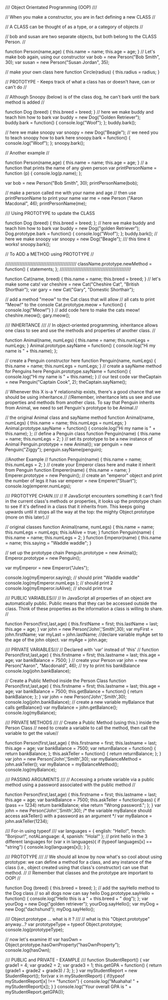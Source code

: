 /// Object Orientated Programming (OOP) ///

// When you make a constructor, you are in fact defining a new CLASS //

// A CLASS can be thought of as a type, or a category of objects //

// bob and susan are two separate objects, but both belong to the CLASS Person. //

function Person(name,age) {
  this.name = name;
  this.age = age;
}
// Let's make bob again, using our constructor
var bob = new Person("Bob Smith", 30);
var susan = new Person("Susan Jordan", 35);

// make your own class here
function Circle(radius) {
    this.radius = radius;
}

// PROTOTYPE - Keeps track of what a class has or doesn't have, can or can't do  //

// Although Snoopy (below) is of the class dog, he can't bark until the bark method is added //

function Dog (breed) {
  this.breed = breed;
}
// here we make buddy and teach him how to bark
var buddy = new Dog("Golden Retriever");
buddy.bark = function() {
  console.log("Woof");
};
buddy.bark();

// here we make snoopy
var snoopy = new Dog("Beagle");
// we need you to teach snoopy how to bark here
snoopy.bark = function() {
  console.log("Woof");
};
snoopy.bark();

// Another example //

function Person(name,age) {
  this.name = name;
  this.age = age;
}
// a function that prints the name of any given person
var printPersonName = function (p) {
  console.log(p.name);
};

var bob = new Person("Bob Smith", 30);
printPersonName(bob);

// make a person called me with your name and age
// then use printPersonName to print your name
var me = new Person ("Aaron Macdonal", 46);
printPersonName(me);

/// Using PROTOTYPE to update the CLASS

function Dog (breed) {
  this.breed = breed;
};
// here we make buddy and teach him how to bark
var buddy = new Dog("golden Retriever");
Dog.prototype.bark = function() {
  console.log("Woof");
};
buddy.bark();
// here we make snoopy
var snoopy = new Dog("Beagle");
/// this time it works!
snoopy.bark();

// To ADD a METHOD using PROTOTYPE //

/////////////////////////////////////////////
className.prototype.newMethod = function() {
  statements;
};
/////////////////////////////////////////////

function Cat(name, breed) {
    this.name = name;
    this.breed = breed;
}
// let's make some cats!
var cheshire = new Cat("Cheshire Cat", "British Shorthair");
var gary = new Cat("Gary", "Domestic Shorthair");

// add a method "meow" to the Cat class that will allow
// all cats to print "Meow!" to the console
Cat.prototype.meow = function() {
    console.log("Meow!")
}
// add code here to make the cats meow!
cheshire.meow();
gary.meow();

/// INHERITANCE ///
// In object-oriented programming, inheritance allows one class to see and use the methods and properties of another class. //

function Animal(name, numLegs) {
    this.name = name;
    this.numLegs = numLegs;
}
Animal.prototype.sayName = function() {
    console.log("Hi my name is " + this.name);
};

// create a Penguin constructor here
function Penguin(name, numLegs) {
    this.name = name;
    this.numLegs = numLegs;
}
// create a sayName method for Penguins here
Penguin.prototype.sayName = function() {
    console.log("Hi my name is " + this.name);
}
// our test code
var theCaptain = new Penguin("Captain Cook", 2);
theCaptain.sayName();

// Whenever this X is-a Y relationship exists, there's a good chance that we should be using inheritance.//
//Remember, inheritance lets us see and use properties and methods from another class. To say that Penguin inherits from Animal, we need to set Penguin's prototype to be Animal.//

// the original Animal class and sayName method
function Animal(name, numLegs) {
    this.name = name;
    this.numLegs = numLegs;
}
Animal.prototype.sayName = function() {
    console.log("Hi my name is " + this.name);
};
// define a Penguin class
function Penguin(name) {
    this.name = name;
    this.numLegs = 2;
}
// set its prototype to be a new instance of Animal
Penguin.prototype = new Animal();
var penguin = new Penguin("Ziggy");
penguin.sayName(penguin);

//Another Example //
function Penguin(name) {
    this.name = name;
    this.numLegs = 2;
}
// create your Emperor class here and make it inherit from Penguin
function Emperer(name) {
    this.name = name;
}
Emperer.prototype = new Penguin();
// create an "emperor" object and print the number of legs it has
var emperer = new Emperer("Stuart");
console.log(emperer.numLegs);

/// PROTOTYPE CHAIN ///
// If JavaScript encounters something it can't find in the current class's methods or properties, it looks up the prototype chain to see if it's defined in a class that it inherits from. This keeps going upwards until it stops all the way at the top: the mighty Object.prototype (more on this later).//

// original classes
function Animal(name, numLegs) {
    this.name = name;
    this.numLegs = numLegs;
    this.isAlive = true;
}
function Penguin(name) {
    this.name = name;
    this.numLegs = 2;
}
function Emperor(name) {
    this.name = name;
    this.saying = "Waddle waddle";
}

// set up the prototype chain
Penguin.prototype = new Animal();
Emperor.prototype = new Penguin();

var myEmperor = new Emperor("Jules");

console.log(myEmperor.saying); // should print "Waddle waddle"
console.log(myEmperor.numLegs  ); // should print 2
console.log(myEmperor.isAlive); // should print true

/// PUBLIC VARIABLES///
// In JavaScript all properties of an object are automatically public. Public means that they can be accessed outside the class. Think of these properties as the information a class is willing to share. //

function Person(first,last,age) {
   this.firstName = first;
   this.lastName = last;
   this.age = age;
}
var john = new Person('John','Smith',30);
var myFirst = john.firstName;
var myLast = john.lastName;
//declare variable myAge set to the age of the john object.
var myAge = john.age;

/// PRIVATE VARIABLES///
// Declared with 'var' instead of 'this' //
function Person(first,last,age) {
   this.firstname = first;
   this.lastname = last;
   this.age = age;
   var bankBalance = 7500;
}
// create your Person
var john = new Person("Aaron", "Macdonald", 46);
// try to print his bankBalance
console.log(john.bankBalance);


// Create a Public Method inside the Person Class
function Person(first,last,age) {
   this.firstname = first;
   this.lastname = last;
   this.age = age;
   var bankBalance = 7500;
   this.getBalance = function() {
    return bankBalance;
      };
}
var john = new Person('John','Smith',30);
console.log(john.bankBalance);
// create a new variable myBalance that calls getBalance()
var myBalance = john.getBalance();
console.log(myBalance);

/// PRIVATE METHODS ///
// Create a Public Method (using this.) inside the Person Class
// need to create a variable to call the method, then call the variable to get the value//

function Person(first,last,age) {
   this.firstname = first;
   this.lastname = last;
   this.age = age;
   var bankBalance = 7500;
   var returnBalance = function() {
      return bankBalance;
   };
   this.askTeller = function() {
       return returnBalance;
   };
}
var john = new Person('John','Smith',30);
var myBalanceMethod = john.askTeller();
var myBalance = myBalanceMethod();
console.log(myBalance);

/// PASSING ARGUMENTS ///
// Accessing a private variable via a public method using a password associated with the public method //

function Person(first,last,age) {
   this.firstname = first;
   this.lastname = last;
   this.age = age;
   var bankBalance = 7500;
   this.askTeller = function(pass) {
     if (pass == 1234) return bankBalance;
     else return "Wrong password.";
   };
}
var john = new Person('John','Smith',30);
/* the variable myBalance should access askTeller()
   with a password as an argument  */
var myBalance = john.askTeller(1234);

/// For-in using typeof ///
var languages = {
    english: "Hello!",
    french: "Bonjour!",
    notALanguage: 4,
    spanish: "Hola!"
};
// print hello in the 3 different languages
for (var x in languages){
    if (typeof languages[x] == "string") {
        console.log(languages[x]);
    }
};

/// PROTOTYPE ///
// We should all know by now what's so cool about using prototype: we can define a method for a class, and any instance of the class (i.e., object created using that class's constructor) can use that method. //
// Remember that classes and the prototype are important to OOP! //

function Dog (breed) {
    this.breed = breed;
};
// add the sayHello method to the Dog class
// so all dogs now can say hello
Dog.prototype.sayHello = function() {
  console.log("Hello this is a " + this.breed + " dog");
};
var yourDog = new Dog("golden retriever");
yourDog.sayHello();
var myDog = new Dog("dachshund");
myDog.sayHello();

/// Object.prototype ... what is it ? ///
// what is this "Object.prototype" anyway...?
var prototypeType = typeof Object.prototype;
    console.log(prototypeType);

// now let's examine it!
var hasOwn = Object.prototype.hasOwnProperty("hasOwnProperty");
    console.log(hasOwn);

/// PUBLIC and PRIVATE - EXAMPLE ///
function StudentReport() {
    var grade1 = 4;
    var grade2 = 2;
    var grade3 = 1;
    this.getGPA = function() {
        return (grade1 + grade2 + grade3) / 3;
    };
}
var myStudentReport = new StudentReport();
for(var x in myStudentReport) {
    if(typeof myStudentReport[x] !== "function") {
        console.log("Muahaha! " + myStudentReport[x]);
    }
}
console.log("Your overall GPA is " + myStudentReport.getGPA());
